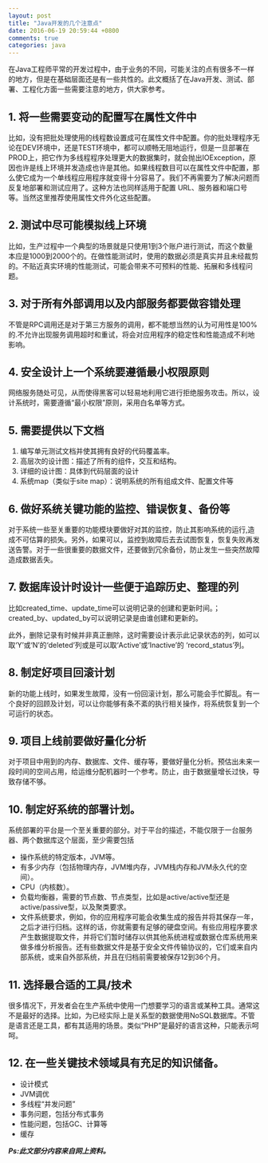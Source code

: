 ```yaml
---
layout: post
title: "Java开发的几个注意点"
date: 2016-06-19 20:59:44 +0800
comments: true
categories: java
---
```


在Java工程师平常的开发过程中，由于业务的不同，可能关注的点有很多不一样的地方，但是在基础层面还是有一些共性的。此文概括了在Java开发、测试、部署、工程化方面一些需要注意的地方，供大家参考。

<!--more-->

## 1. 将一些需要变动的配置写在属性文件中

比如，没有把批处理使用的线程数设置成可在属性文件中配置。你的批处理程序无论在DEV环境中，还是TEST环境中，都可以顺畅无阻地运行，但是一旦部署在PROD上，把它作为多线程程序处理更大的数据集时，就会抛出IOException，原因也许是线上环境并发造成也许是其他。如果线程数目可以在属性文件中配置，那么使它成为一个单线程应用程序就变得十分容易了。我们不再需要为了解决问题而反复地部署和测试应用了。这种方法也同样适用于配置 URL、服务器和端口号等。当然这里推荐使用属性文件外化这些配置。

## 2. 测试中尽可能模拟线上环境

比如，生产过程中一个典型的场景就是只使用1到3个账户进行测试，而这个数量本应是1000到2000个的。在做性能测试时，使用的数据必须是真实并且未经裁剪的。不贴近真实环境的性能测试，可能会带来不可预料的性能、拓展和多线程问题。

## 3. 对于所有外部调用以及内部服务都要做容错处理

不管是RPC调用还是对于第三方服务的调用，都不能想当然的认为可用性是100%的.不允许出现服务调用超时和重试，将会对应用程序的稳定性和性能造成不利地影响。

## 4. 安全设计上一个系统要遵循最小权限原则

网络服务随处可见，从而使得黑客可以轻易地利用它进行拒绝服务攻击。所以，设计系统时，需要遵循“最小权限”原则，采用白名单等方式。

## 5. 需要提供以下文档

1. 编写单元测试文档并使其拥有良好的代码覆盖率。
2. 高层次的设计图：描述了所有的组件，交互和结构。
3. 详细的设计图：具体到代码层面的设计
4. 系统map（类似于site map）：说明系统的所有组成文件、配置文件等

## 6. 做好系统关键功能的监控、错误恢复、备份等

对于系统一些至关重要的功能模块要做好对其的监控，防止其影响系统的运行,造成不可估算的损失。另外，如果可以，监控到故障后去去试图恢复，恢复失败再发送告警。对于一些很重要的数据文件，还要做到冗余备份，防止发生一些突然故障造成数据丢失。

## 7. 数据库设计时设计一些便于追踪历史、整理的列

比如created_time、update_time可以说明记录的创建和更新时间。；created_by、updated_by可以说明记录是由谁创建和更新的。

此外，删除记录有时候并非真正删除，这时需要设计表示此记录状态的列，如可以取‘Y’或‘N’的‘deleted’列或是可以取‘Active’或‘Inactive’的 ‘record_status’列。

## 8. 制定好项目回滚计划

新的功能上线时，如果发生故障，没有一份回滚计划，那么可能会手忙脚乱。有一个良好的回顾及计划，可以让你能够有条不紊的执行相关操作，将系统恢复到一个可运行的状态。

## 9. 项目上线前要做好量化分析

对于项目中用到的内存、数据库、文件、缓存等，要做好量化分析。预估出未来一段时间的空间占用，给运维分配机器时一个参考。防止，由于数据量增长过快，导致存储不够。

## 10. 制定好系统的部署计划。

系统部署的平台是一个至关重要的部分。对于平台的描述，不能仅限于一台服务器、两个数据库这个层面，至少需要包括

- 操作系统的特定版本，JVM等。
- 有多少内存（包括物理内存，JVM堆内存，JVM栈内存和JVM永久代的空间）。
- CPU（内核数）。
- 负载均衡器，需要的节点数、节点类型，比如是active/active型还是active/passive型，以及聚类要求。
- 文件系统要求，例如，你的应用程序可能会收集生成的报告并将其保存一年，之后才进行归档。这样的话，你就需要有足够的硬盘空间。有些应用程序要求产生数据提取文件，并将它们暂时储存以供其他系统进程或数据仓库系统用来做多维分析报告。还有些数据文件是基于安全文件传输协议的，它们或来自内部系统，或来自外部系统，并且在归档前需要被保存12到36个月。

## 11. 选择最合适的工具/技术

很多情况下，开发者会在生产系统中使用一门想要学习的语言或某种工具。通常这不是最好的选择。比如，为已经实际上是关系型的数据使用NoSQL数据库。不管是语言还是工具，都有其适用的场景。类似“PHP”是最好的语言这种，只能表示呵呵。

## 12. 在一些关键技术领域具有充足的知识储备。

- 设计模式
- JVM调优
- 多线程“并发问题”
- 事务问题，包括分布式事务
- 性能问题，包括GC、计算等
- 缓存

***Ps:此文部分内容来自网上资料。***